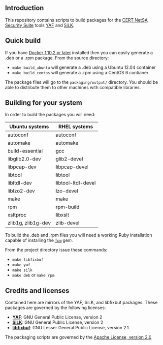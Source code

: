 ## Introduction

This repository contains scripts to build packages for the [CERT NetSA Security Suite](https://tools.netsa.cert.org/)
tools [YAF](https://tools.netsa.cert.org/yaf/index.html) and [SiLK](https://tools.netsa.cert.org/silk/index.html).

## Quick build

If you have [Docker 1.10.2 or later](https://docs.docker.com/engine/installation/linux/ubuntulinux/) installed then you can easily generate a .deb or a .rpm package. From the source directory:
* `make build_ubuntu` will generate a .deb using a Ubuntu 12.04 container
* `make build_centos` will generate a .rpm using a CentOS 6 contianer

The package files will go to the `packaging/output/` directory. You should be able to distribute them to other machines with compatible libraries.

## Building for your system

In order to build the packages you will need:

Ubuntu systems | RHEL systems
-------------|-------------
autoconf | autoconf
automake | automake
build-essential | gcc
libglib2.0-dev | glib2-devel
libpcap-dev | libpcap-devel
libtool | libtool
libltdl-dev | libtool-ltdl-devel
liblzo2-dev | lzo-devel
make | make
rpm | rpm-build
xsltproc | libxslt
zlib1g, zlib1g-dev | zlib-devel

To build the .deb and .rpm files you will need a working Ruby installation
capable of installing the [`fpm`](https://github.com/jordansissel/fpm/wiki) gem.

From the project directory issue these commands:

* `make libfixbuf`
* `make yaf`
* `make silk`
* `make deb` or `make rpm`

## Credits and licenses

Contained here are mirrors of the YAF, SiLK, and libfixbuf packages.
These packages are governed by the following licenses:

* __[YAF](yaf-src/COPYING)__: GNU General Public License, version 2
* __[SiLK](silk-src/LICENSE.txt)__: GNU General Public License, version 2
* __[libfixbuf](libfixbuf-src/COPYING)__: GNU Lesser General Public License, version 2.1

The packaging scripts are governed by the [Apache License, version 2.0](http://www.apache.org/licenses/LICENSE-2.0).
